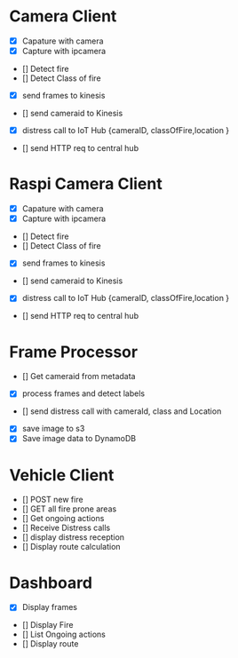 
# Camera Client

- [x] Capature with camera
- [x] Capture with ipcamera
- [] Detect fire
- [] Detect Class of fire
- [x] send frames to kinesis
- [] send cameraid to Kinesis
- [x] distress call to IoT Hub {cameraID, classOfFire,location }
- [] send HTTP req to central hub


# Raspi Camera Client

- [x] Capature with camera
- [x] Capture with ipcamera
- [] Detect fire
- [] Detect Class of fire
- [x] send frames to kinesis
- [] send cameraid to Kinesis
- [x] distress call to IoT Hub {cameraID, classOfFire,location }
- [] send HTTP req to central hub

# Frame Processor
- [] Get cameraid from metadata
- [x] process frames and detect labels
- [] send distress call with cameraId, class and Location
- [x] save image to s3
- [x] Save image data to DynamoDB

# Vehicle Client
- [] POST new fire
- [] GET all fire prone areas
- [] Get ongoing actions
- [] Receive Distress calls
- [] display distress reception
- [] Display route calculation

# Dashboard
- [x] Display frames
- [] Display Fire
- [] List Ongoing actions
- [] Display route